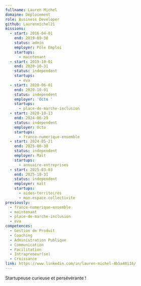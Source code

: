 ```yaml
---
fullname: Lauren Michel
domaine: Déploiement
role: Business Developer
github: Laurenmichel21
missions:
  - start: 2016-04-01
    end: 2019-09-30
    status: admin
    employer: Pôle Emploi
    startups:
      - maintenant
  - start: 2019-10-01
    end: 2020-10-31
    status: independent
    startups:
      - eva
  - start: 2020-06-01
    end: 2020-10-01
    status: independent
    employer: 'Octo '
    startups:
      - place-de-marche-inclusion
  - start: 2020-10-13
    end: 2024-06-29
    status: independent
    employer: Octo
    startups:
      - france-numerique-ensemble
  - start: 2024-05-21
    end: 2025-06-30
    status: independent
    employer: Malt
    startups:
      - annuaire-entreprises
  - start: 2025-03-03
    end: 2025-10-31
    status: independent
    employer: malt
    startups:
      - aides-territoires
      - mon.espace.collectivite
previously:
  - france-numerique-ensemble
  - maintenant
  - place-de-marche-inclusion
  - eva
competences:
  - Gestion de Produit
  - Coaching
  - Administration Publique
  - Communication
  - Facilitation
  - Intrapreneur(se)
  - Croissance
link: https://www.linkedin.com/in/lauren-michel-4b5a48116/
---
```

Startupeuse curieuse et persévérante !
